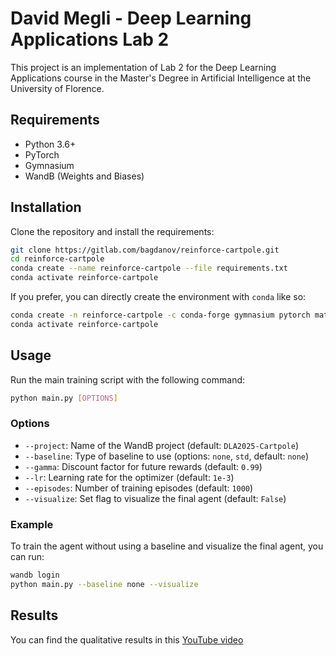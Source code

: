 # David Megli - Deep Learning Applications Lab 2

This project is an implementation of Lab 2 for the Deep Learning Applications course in the Master's Degree in Artificial Intelligence at the University of Florence.

## Requirements

- Python 3.6+
- PyTorch
- Gymnasium
- WandB (Weights and Biases)

## Installation

Clone the repository and install the requirements:

```bash
git clone https://gitlab.com/bagdanov/reinforce-cartpole.git
cd reinforce-cartpole
conda create --name reinforce-cartpole --file requirements.txt
conda activate reinforce-cartpole
```

If you prefer, you can directly create the environment with `conda` like so:

```bash
conda create -n reinforce-cartpole -c conda-forge gymnasium pytorch matplotlib pygame wandb
conda activate reinforce-cartpole
```

## Usage

Run the main training script with the following command:

```bash
python main.py [OPTIONS]
```

### Options

- `--project`: Name of the WandB project (default: `DLA2025-Cartpole`)
- `--baseline`: Type of baseline to use (options: `none`, `std`, default: `none`)
- `--gamma`: Discount factor for future rewards (default: `0.99`)
- `--lr`: Learning rate for the optimizer (default: `1e-3`)
- `--episodes`: Number of training episodes (default: `1000`)
- `--visualize`: Set flag to visualize the final agent (default: `False`)

### Example

To train the agent without using a baseline and visualize the final agent, you can run:

```bash
wandb login
python main.py --baseline none --visualize
```


## Results
You can find the qualitative results in this [YouTube video](https://youtu.be/pdkXgKGKqQI)
